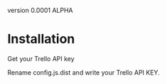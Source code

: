 version 0.0001 ALPHA 

# Installation
Get your Trello API key

Rename config.js.dist and write your Trello API KEY.